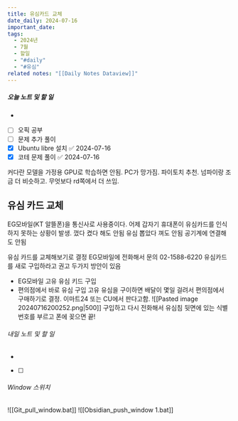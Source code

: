 ```yaml
---
title: 유심카드 교체
date_daily: 2024-07-16
important_date: 
tags:
  - 2024년
  - 7월
  - 할일
  - "#daily"
  - "#유심"
related notes: "[[Daily Notes Dataview]]"
---
```

##### 오늘 노트 및 할 일 
- 
- [ ] 오픽 공부
- [ ] 문제 추가 풀이
- [x] Ubuntu libre 설치 ✅ 2024-07-16
- [x] 코테 문제 풀이 ✅ 2024-07-16

커다란 모델을 가정용 GPU로 학습하면 안됨.
PC가 망가짐.
파이토치 추천. 넘파이랑 조금 더 비슷하고. 무엇보다 rd쪽에서 더 쓰임.

## 유심 카드 교체
EG모바일(KT 알뜰폰)을 통신사로 사용중이다.
어제 갑자기 휴대폰이 유심카드를 인식하지 못하는 상황이 발생.
껐다 켰다 해도 안됨
유심 뽑았다 껴도 안됨
공기계에 연결해도 안됨

유심 카드를 교체해보기로 결정
EG모바일에 전화해서 문의
02-1588-6220
유심카드를 새로 구입하라고 권고
두가지 방안이 있음
- EG모바일 고유 유심 키드 구입
- 편의점에서 바로 유심 구입
고유 유심을 구이하면 배달이 몇일 걸려서 편의점에서 구매하기로 결정.
이마트24 또는 CU에서 판다고함.
![[Pasted image 20240716200252.png|500]]
구입하고 다시 전화해서 유심침 뒷면에 있는 식별번호를 부르고 폰에 꽂으면 끝!

###### 내일 노트 및 할 일
- 
- [ ] 


######  Window 스위치
![[Git_pull_window.bat]]
![[Obsidian_push_window 1.bat]]

